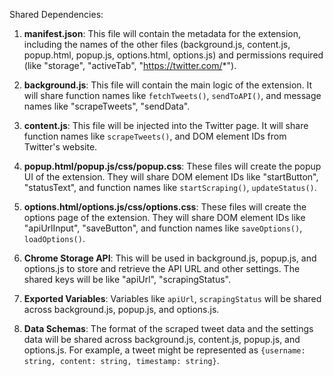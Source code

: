 Shared Dependencies:

1. **manifest.json**: This file will contain the metadata for the extension, including the names of the other files (background.js, content.js, popup.html, popup.js, options.html, options.js) and permissions required (like "storage", "activeTab", "https://twitter.com/*").

2. **background.js**: This file will contain the main logic of the extension. It will share function names like `fetchTweets()`, `sendToAPI()`, and message names like "scrapeTweets", "sendData".

3. **content.js**: This file will be injected into the Twitter page. It will share function names like `scrapeTweets()`, and DOM element IDs from Twitter's website.

4. **popup.html/popup.js/css/popup.css**: These files will create the popup UI of the extension. They will share DOM element IDs like "startButton", "statusText", and function names like `startScraping()`, `updateStatus()`.

5. **options.html/options.js/css/options.css**: These files will create the options page of the extension. They will share DOM element IDs like "apiUrlInput", "saveButton", and function names like `saveOptions()`, `loadOptions()`.

6. **Chrome Storage API**: This will be used in background.js, popup.js, and options.js to store and retrieve the API URL and other settings. The shared keys will be like "apiUrl", "scrapingStatus".

7. **Exported Variables**: Variables like `apiUrl`, `scrapingStatus` will be shared across background.js, popup.js, and options.js.

8. **Data Schemas**: The format of the scraped tweet data and the settings data will be shared across background.js, content.js, popup.js, and options.js. For example, a tweet might be represented as `{username: string, content: string, timestamp: string}`.
